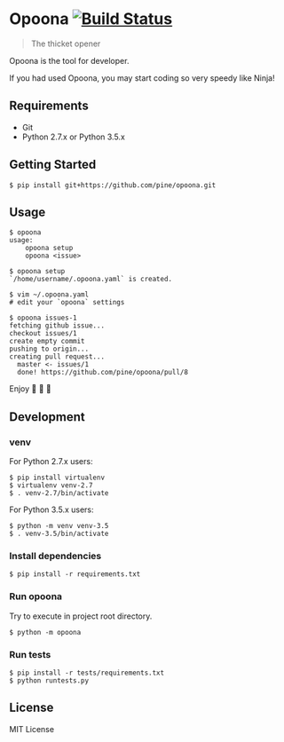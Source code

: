 # Opoona [![Build Status](https://travis-ci.org/pine/opoona.svg?branch=master)](https://travis-ci.org/pine/opoona)
> The thicket opener

Opoona is the tool for developer.

If you had used Opoona, you may start coding so very speedy like Ninja!

## Requirements

- Git
- Python 2.7.x or Python 3.5.x

## Getting Started

```
$ pip install git+https://github.com/pine/opoona.git
```

## Usage

```
$ opoona
usage:
    opoona setup
    opoona <issue>

$ opoona setup
`/home/username/.opoona.yaml` is created.

$ vim ~/.opoona.yaml
# edit your `opoona` settings

$ opoona issues-1
fetching github issue...
checkout issues/1
create empty commit
pushing to origin...
creating pull request...
  master <- issues/1
  done! https://github.com/pine/opoona/pull/8
```

Enjoy :tada: :tada: :tada:


## Development
### venv
For Python 2.7.x users:

```
$ pip install virtualenv
$ virtualenv venv-2.7
$ . venv-2.7/bin/activate
```

For Python 3.5.x users:

```
$ python -m venv venv-3.5
$ . venv-3.5/bin/activate
```

### Install dependencies

```
$ pip install -r requirements.txt
```

### Run opoona
Try to execute in project root directory.

```
$ python -m opoona
```

### Run tests

```
$ pip install -r tests/requirements.txt
$ python runtests.py
```

## License
MIT License
